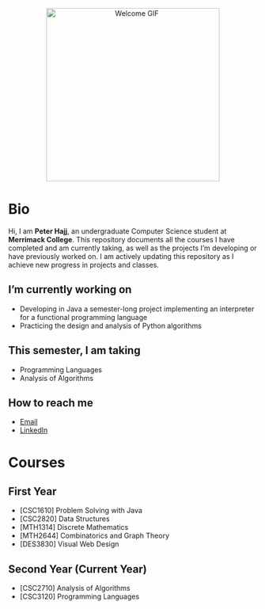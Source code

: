 <div align="center">
  <img src="https://media.giphy.com/media/v1.Y2lkPWVjZjA1ZTQ3dXNnZnp6Y2FpZzJmeHE3bHB3M2ljeHNhdDN0MGw2NnNvNGN4dHFtcCZlcD12MV9naWZzX3NlYXJjaCZjdD1n/QYkX9IMHthYn0Y3pcG/giphy.gif" alt="Welcome GIF" width="350">
</div>

# Bio
Hi, I am **Peter Hajj**, an undergraduate Computer Science student at **Merrimack College**. This repository documents all the courses I have completed and am currently taking, as well as the projects I’m developing or have previously worked on. I am actively updating this repository as I achieve new progress in projects and classes.

## I’m currently working on
* Developing in Java a semester-long project implementing an interpreter for a functional programming language  
* Practicing the design and analysis of Python algorithms

## This semester, I am taking
* Programming Languages  
* Analysis of Algorithms

## How to reach me
* [Email](mailto:hajjp@merrimack.edu)  
* [LinkedIn](https://www.linkedin.com/in/hajjpeter/)

# Courses

## First Year
* [CSC1610] Problem Solving with Java  
* [CSC2820] Data Structures  
* [MTH1314] Discrete Mathematics  
* [MTH2644] Combinatorics and Graph Theory  
* [DES3830] Visual Web Design

## Second Year (Current Year)
* [CSC2710] Analysis of Algorithms  
* [CSC3120] Programming Languages
